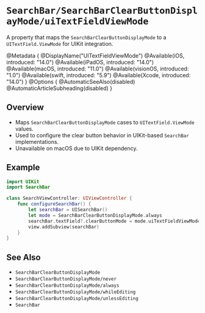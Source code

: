 # ``SearchBar/SearchBarClearButtonDisplayMode/uiTextFieldViewMode``

A property that maps the `SearchBarClearButtonDisplayMode` to a `UITextField.ViewMode` for UIKit integration.

@Metadata {
    @DisplayName("UITextFieldViewMode")
    @Available(iOS, introduced: "14.0")
    @Available(iPadOS, introduced: "14.0")
    @Available(macOS, introduced: "11.0")
    @Available(visionOS, introduced: "1.0")
    @Available(swift, introduced: "5.9")
    @Available(Xcode, introduced: "14.0")
}
@Options {
    @AutomaticSeeAlso(disabled)
    @AutomaticArticleSubheading(disabled)
}

## Overview

- Maps `SearchBarClearButtonDisplayMode` cases to `UITextField.ViewMode` values.
- Used to configure the clear button behavior in UIKit-based `SearchBar` implementations.
- Unavailable on macOS due to UIKit dependency.

## Example

```swift
import UIKit
import SearchBar

class SearchViewController: UIViewController {
    func configureSearchBar() {
        let searchBar = UISearchBar()
        let mode = SearchBarClearButtonDisplayMode.always
        searchBar.textField?.clearButtonMode = mode.uiTextFieldViewMode // Sets to UITextField.ViewMode.always
        view.addSubview(searchBar)
    }
}
```

## See Also

- ``SearchBarClearButtonDisplayMode``
- ``SearchBarClearButtonDisplayMode/never``
- ``SearchBarClearButtonDisplayMode/always``
- ``SearchBarClearButtonDisplayMode/whileEditing``
- ``SearchBarClearButtonDisplayMode/unlessEditing``
- ``SearchBar``
